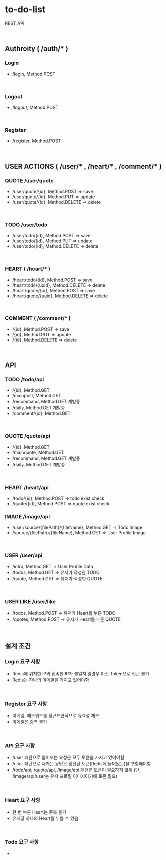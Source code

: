 # to-do-list

REST API

<br/>

## Authroity ( /auth/* )
### Login
  - /login, Method.POST

<br/>

### Logout
  - /logout, Method.POST

<br/>

### Register
  - /register, Method.POST

<br/>

## USER ACTIONS ( /user/* , /heart/* , /comment/* )

### QUOTE /user/quote
  - /user/quote/{id}, Method.POST => save
  - /user/quote/{id}, Method.PUT => update
  - /user/quote/{id}, Method.DELETE => delete

<br/>

### TODO /user/todo  
  - /user/todo/{id}, Method.POST => save
  - /user/todo/{id}, Method.PUT => update
  - /user/todo/{id}, Method.DELETE => delete

<br/>

### HEART ( /heart/* )
  - /heart/todo/{id}, Method.POST => save
  - /heart/todo/{uuid}, Method.DELETE => delete
  - /heart/quote/{id}, Method.POST => save
  - /heart/quote/{uuid}, Method.DELETE => delete

<br/>

### COMMENT ( /comment/* )
  - /{id}, Method.POST => save
  - /{id}, Method.PUT => update
  - /{id}, Method.DELETE => delete

<br/>

## API
### TODO /todo/api
  - /{id}, Method.GET
  - /mainpost, Method.GET
  - /recommand, Method.GET 계발중
  - /daily, Method.GET 계발중
  - /comment/{id}, Method.GET

<br/>

### QUOTE /quote/api
  - /{id}, Method.GET
  - /mainquote, Method.GET
  - /recommand, Method.GET 계발중
  - /daily, Method.GET 계발중

<br/>

### HEART /heart/api
  - /todo/{id}, Method.POST => todo exist check
  - /quote/{id}, Method.POST => quote exist check

### IMAGE /image/api
  - /user/source/{filePath}/{fileName}, Method.GET => Todo Image
  - /source/{filePath}/{fileName}, Method.GET => User Profile Image
 
<br/>

### USER /user/api
  - /intro, Method.GET => User Profile Data
  - /todos, Method.GET => 유저가 작성한 TODO
  - /quote, Method.GET => 유저가 작성한 QUOTE

<br/>

### USER LIKE /user/like
  - /todos, Method.POST => 유저가 Heart를 누른 TODO
  - /quotes, Method.POST => 유저가 Heart를 누른 QUOTE

<br/>

## 설계 조건
### Login 요구 사항
  - Redis에 위치한 IP와 접속한 IP가 불일치 일경우 이전 Token으로 접근 불가
  - Redis는 하나의 이메일을 가지고 있어야함

<br/>

### Register 요구 사항
  - 이메일, 패스워드를 정규표현식으로 유효성 체크
  - 이메일은 중복 불가

<br/>

### API 요구 사항
  - /user 패턴으로 들어오는 요청은 모두 토큰을 가지고 있어야함
  - /user 패턴으로 나가는 응답은 갱신된 토큰(Redis에 들어있는)을 포함해야함
  - /todo/api, /quote/api, /image/api 패턴은 토큰이 필요하지 않음 (단, /image/api/user는 유저 프로필 이미지이기에 토큰 필요)

<br/>

### Heart 요구 사항
  - 한 번 누른 Heart는 중복 불가
  - 유저당 하나의 Heart를 누를 수 있음

<br/>


### Todo 요구 사항
  - 

